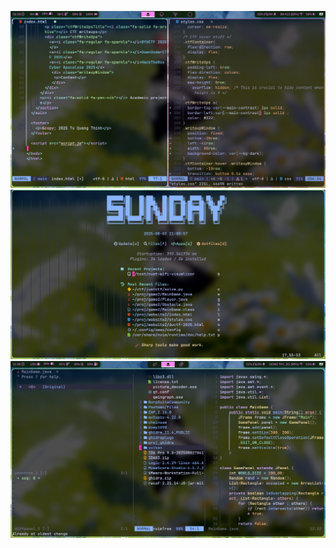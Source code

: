 ![Alt-text](20250724_02h29m10s_grim.png)
![Alt-text](20250803_21h01m28s_grim.png)
![Alt-text](20250803_21h09m18s_grim.png)
